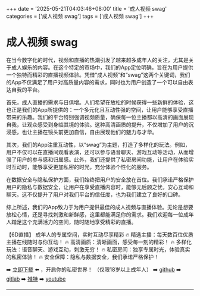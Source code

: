 +++
date = '2025-05-21T04:03:46+08:00'
title = '成人视频 swag'
categories = ['成人视频 swag']
tags = ['成人视频 swag']
+++

# 成人视频 swag

在当今数字化的时代，视频和直播的热潮引发了越来越多成年人的关注，尤其是关于成人娱乐的内容。在这个特定的市场中，我们的App定位明确，旨在为用户提供一个独特而精彩的直播视频体验。凭借“成人视频”和“swag”这两个关键词，我们的App不仅满足了用户对高质量内容的需求，同时也为用户创造了一个可以自由表达自我的平台。

首先，成人直播的需求与日俱增。人们希望在放松的时候获得一些新鲜的体验，这也正是我们的App所提供的：一个多元化且互动性强的空间，让用户能够享受直播带来的乐趣。我们的平台特别强调视频质量，确保每一位主播都以高清的画面展现自我，让观众感受到身临其境的体验。这种高清画质的提升，不仅增加了用户的沉浸感，也让主播在镜头前更加自信，自由展现他们的魅力与才华。

其次，我们的App注重互动性，以“swag”为主题，打造了多样化的玩法。例如，用户不仅可以在直播间观看表演，还可以参与语音聊天、游戏互动等活动，从而增强了用户的参与感和归属感。此外，我们还提供了私密房间功能，让用户在体验实时互动时，能够享受更加私密的时光，充分体验个性化的服务。

在数据安全与隐私保护方面，我们始终把用户的安全放在首位。我们承诺严格保护用户的隐私与数据安全，让用户在享受直播内容时，能够无后顾之忧，安心互动和聊天。这不仅提升了用户对我们平台的信任度，也为我们建立了良好的口碑。

综上所述，我们的App致力于为用户提供最佳的成人视频与直播体验。无论是想要放松心情，还是寻找刺激和新鲜感，这里都能满足你的需求。我们欢迎每一位成年人踏足这个充满活力的空间，随时随地享受精彩的直播。

【6D直播】
成年人的专属空间，实时互动尽享精彩
🔥 精选主播：每天数百位优质主播在线随时与你互动！
🔥 高清画质：清晰画面，感受每一刻的精彩！
🔥 多样化玩法：语音聊天、游戏互动，刺激无穷！
🔥 私密房间：独享专属时光，体验真实的私密体验！
🔥 安全保障：隐私与数据安全，我们承诺严格保护！

➡️ [立即下载](https://down123.s3.ap-east-1.amazonaws.com/index.html?channelCode=blog) ⬅️ ，开启你的私密世界！ （仅限18岁以上成年人）
➡️ [github](https://aldult-live.github.io/)
➡️ [gitlab](https://seo-09598d.gitlab.io/)
➡️ [推特](https://x.com/wegame33)
➡️ [youtube](https://www.youtube.com/@6Dlive)

---
